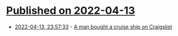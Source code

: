 # [Published on 2022-04-13](index.md)

* [2022-04-13, 23:57:33](https://news.ycombinator.com/item?id=31021812) - [A man bought a cruise ship on Craigslist](https://www.cnn.com/travel/article/the-man-who-bought-a-cruise-ship-on-craigslist/index.html)
